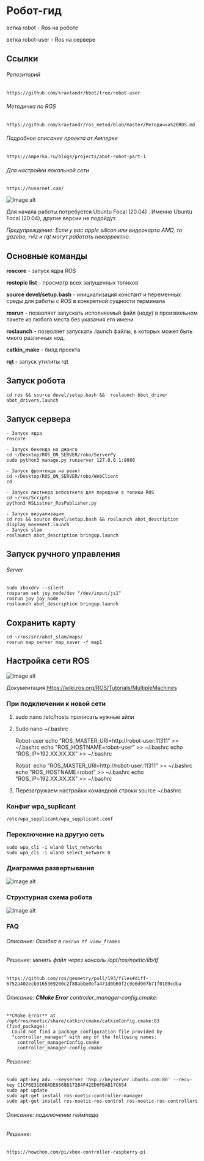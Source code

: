 # Робот-гид

ветка robot - Ros на роботе

ветка robot-user - Ros на сервере 

## Cсылки
###### Репозиторий
	https://github.com/kravtandr/bbot/tree/robot-user

###### Методичка по ROS
	https://github.com/kravtandr/ros_metod/blob/master/Методичка%20ROS.md

###### Подробное описание проекта от Амперки
	https://amperka.ru/blogs/projects/abot-robot-part-1

###### Для настройки локальной сети
	https://husarnet.com/

![Image alt](https://github.com/kravtandr/ros_metod/raw/master/images/robot.png)

Для начала работы потребуется Ubuntu Focal (20.04) . Именно Ubuntu Focal (20.04), другие версии не подойдут. 

*Предупреждение: Если у вас apple silicon или видеокарта AMD, то gazebo, rviz и rqt могут работать некорректно.*
## Основные команды
**roscore** - запуск ядра ROS

**rostopic list** - просмотр всех запущенных топиков

**source devel/setup.bash** - инициализация констант и переменных среды для работы с ROS в конкретной сущности терминала 

**rosrun** - позволяет запускать исполняемый файл (ноду) в произвольном пакете из любого места без указания его имени.

**roslaunch** - позволяет запускать .launch файлы, в которых может быть много различных нод.

**catkin_make** - билд проекта

**rqt** - запуск утилиты rqt
## Запуск робота
	cd ros && source devel/setup.bash &&  roslaunch bbot_driver abot_drivers.launch 

## Запуск сервера
	- Запуск ядра
	roscore
	
	- Запуск бекенда на джанго
	cd ~/Desktop/ROS_ON_SERVER/robo/ServerPy	
	sudo python3 manage.py runserver 127.0.0.1:8080
	
	- Запуск фронтенда на реакт
	cd ~/Desktop/ROS_ON_SERVER/robo/WebClient	
	cd
	
	- Запуск листнера вебсоткета для передачи в топики ROS
	cd ~/ros/Scripts
	python3 WSListner_RosPublisher.py

	- Запуск визуализации
	cd ros && source devel/setup.bash && roslaunch abot_description display_movement.launch
	- Запуск slam
	roslaunch abot_description bringup.launch



## Запуск ручного управления
###### Server 
	sudo xboxdrv --silent
	rosparam set joy_node/dev "/dev/input/js1"
	rosrun joy joy_node
	roslaunch abot_description bringup.launch  

## Сохранить карту
	cd ~/ros/src/abot_slam/maps/  
	rosrun map_server map_saver -f map1  


## Настройка сети ROS
![Image alt](https://github.com/kravtandr/ros_metod/raw/master/images/network.png)

 Документация https://wiki.ros.org/ROS/Tutorials/MultipleMachines
### При подключении к новой сети

1. sudo nano /etc/hosts
	прописать нужные айпи

2. Sudo nano ~/.bashrc

	 Robot-user
		echo "ROS_MASTER_URI=http://robot-user:11311" >> ~/.bashrc
		echo "ROS_HOSTNAME=robot-user" >> ~/.bashrc
		echo "ROS_IP=192.XX.XX.XX" >> ~/.bashrc
		
	Robot 
		echo "ROS_MASTER_URI=http://robot-user:11311" >> ~/.bashrc
		echo "ROS_HOSTNAME=robot" >> ~/.bashrc
		echo "ROS_IP=192.XX.XX.XX" >> ~/.bashrc

3. Перезагружаем настройки командной строки
	source ~/.bashrc


### Конфиг wpa_suplicant
	/etc/wpa_supplicant/wpa_supplicant.conf
### Переключение на другую сеть
	sudo wpa_cli -i wlan0 list_networks
	sudo wpa_cli -i wlan0 select_network 0

### Диаграмма развертывания 
![Image alt](https://github.com/kravtandr/ros_metod/raw/master/images/deployment.png)

### Структурная схема робота 
![Image alt](https://github.com/kravtandr/ros_metod/raw/master/images/hard.png)

### FAQ 
###### Описание: Ошибка в `rosrun tf view_frames`
###### Решение: менять файл через консоль /opt/ros/noetic/lib/tf
	https://github.com/ros/geometry/pull/193/files#diff-6752a402ecb9165369200c2f88abbe0efa471d0b69f2c9e6d907b71f0189cdba


###### Описание: **CMake Error**  controller_manager-config.cmake:
	**CMake Error** at /opt/ros/noetic/share/catkin/cmake/catkinConfig.cmake:83 (find_package):
	  Could not find a package configuration file provided by
	  "controller_manager" with any of the following names:
	    controller_managerConfig.cmake
	    controller_manager-config.cmake
######  Решение: 
	sudo apt-key adv --keyserver 'hkp://keyserver.ubuntu.com:80' --recv-key C1CF6E31E6BADE8868B172B4F42ED6FBAB17C654
	sudo apt update
	sudo apt-get install ros-noetic-controller-manager
	sudo apt-get install ros-noetic-ros-control ros-noetic-ros-controllers

###### Описание: подключение геймпада
###### Решение:
	https://howchoo.com/pi/xbox-controller-raspberry-pi
